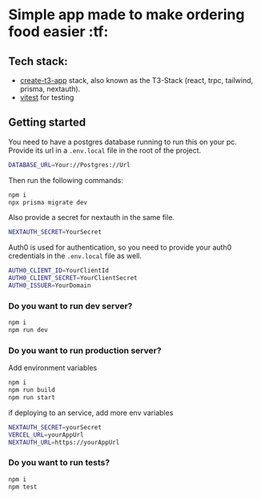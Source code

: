 # Simple app made to make ordering food easier :tf:

## Tech stack:

- [create-t3-app](https://init.tips) stack, also known as the T3-Stack (react, trpc, tailwind, prisma, nextauth).
- [vitest](https://vitest.dev) for testing

## Getting started

You need to have a postgres database running to run this on your pc.
Provide its url in a `.env.local` file in the root of the project.

```bash
DATABASE_URL=Your://Postgres://Url
```

Then run the following commands:

```bash
npm i
npx prisma migrate dev
```

Also provide a secret for nextauth in the same file.

```bash
NEXTAUTH_SECRET=YourSecret
```

Auth0 is used for authentication, so you need to provide your auth0 credentials in the `.env.local` file as well.

```bash
AUTH0_CLIENT_ID=YourClientId
AUTH0_CLIENT_SECRET=YourClientSecret
AUTH0_ISSUER=YourDomain
```

### Do you want to run dev server?

```bash
npm i
npm run dev
```

### Do you want to run production server?

Add environment variables

```bash
npm i
npm run build
npm run start
```

if deploying to an service, add more env variables

```bash
NEXTAUTH_SECRET=yourSecret
VERCEL_URL=yourAppUrl
NEXTAUTH_URL=https://yourAppUrl
```

### Do you want to run tests?

```bash
npm i
npm test
```
